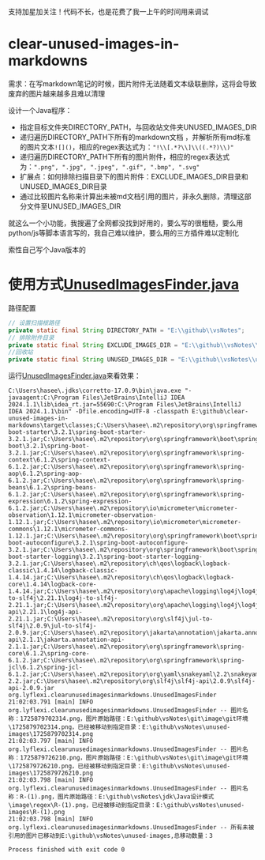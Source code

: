支持加星加关注！代码不长，也是花费了我一上午的时间用来调试

# clear-unused-images-in-markdowns

需求：在写markdown笔记的时候，图片附件无法随着文本级联删除，这将会导致废弃的图片越来越多且难以清理

设计一个Java程序：
- 指定目标文件夹DIRECTORY_PATH，与回收站文件夹UNUSED_IMAGES_DIR
- 递归遍历DIRECTORY_PATH下所有的markdown文档 ，并解析所有md标准的图片文本`![]()`，相应的regex表达式为：`"!\\[.*?\\]\\((.*?)\\)"`
- 递归遍历DIRECTORY_PATH下所有的图片附件，相应的regex表达式为：`".png", ".jpg", ".jpeg", ".gif", ".bmp", ".svg"`
- 扩展点：如何排除扫描目录下的图片附件：EXCLUDE_IMAGES_DIR目录和UNUSED_IMAGES_DIR目录
- 通过比较图片名称来计算出未被md文档引用的图片，非永久删除，清理这部分文件至UNUSED_IMAGES_DIR

就这么一个小功能，我搜遍了全网都没找到好用的，要么写的很粗糙，要么用python/js等脚本语言写的，我自己难以维护，要么用的三方插件难以定制化

索性自己写个Java版本的
# 使用方式[UnusedImagesFinder.java](src%2Fmain%2Fjava%2Forg%2Flyflexi%2Fclearunusedimagesinmarkdowns%2FUnusedImagesFinder.java)
路径配置
```java
// 设置扫描根路径
private static final String DIRECTORY_PATH = "E:\\github\\vsNotes";
// 排除附件目录
private static final String EXCLUDE_IMAGES_DIR = "E:\\github\\vsNotes\\appendix-drawio";
//回收站
private static final String UNUSED_IMAGES_DIR = "E:\\github\\vsNotes\\unused-images";
```
运行[UnusedImagesFinder.java](src%2Fmain%2Fjava%2Forg%2Flyflexi%2Fclearunusedimagesinmarkdowns%2FUnusedImagesFinder.java)来看效果：

```shell
C:\Users\hasee\.jdks\corretto-17.0.9\bin\java.exe "-javaagent:C:\Program Files\JetBrains\IntelliJ IDEA 2024.1.1\lib\idea_rt.jar=55690:C:\Program Files\JetBrains\IntelliJ IDEA 2024.1.1\bin" -Dfile.encoding=UTF-8 -classpath E:\github\clear-unused-images-in-markdowns\target\classes;C:\Users\hasee\.m2\repository\org\springframework\boot\spring-boot-starter\3.2.1\spring-boot-starter-3.2.1.jar;C:\Users\hasee\.m2\repository\org\springframework\boot\spring-boot\3.2.1\spring-boot-3.2.1.jar;C:\Users\hasee\.m2\repository\org\springframework\spring-context\6.1.2\spring-context-6.1.2.jar;C:\Users\hasee\.m2\repository\org\springframework\spring-aop\6.1.2\spring-aop-6.1.2.jar;C:\Users\hasee\.m2\repository\org\springframework\spring-beans\6.1.2\spring-beans-6.1.2.jar;C:\Users\hasee\.m2\repository\org\springframework\spring-expression\6.1.2\spring-expression-6.1.2.jar;C:\Users\hasee\.m2\repository\io\micrometer\micrometer-observation\1.12.1\micrometer-observation-1.12.1.jar;C:\Users\hasee\.m2\repository\io\micrometer\micrometer-commons\1.12.1\micrometer-commons-1.12.1.jar;C:\Users\hasee\.m2\repository\org\springframework\boot\spring-boot-autoconfigure\3.2.1\spring-boot-autoconfigure-3.2.1.jar;C:\Users\hasee\.m2\repository\org\springframework\boot\spring-boot-starter-logging\3.2.1\spring-boot-starter-logging-3.2.1.jar;C:\Users\hasee\.m2\repository\ch\qos\logback\logback-classic\1.4.14\logback-classic-1.4.14.jar;C:\Users\hasee\.m2\repository\ch\qos\logback\logback-core\1.4.14\logback-core-1.4.14.jar;C:\Users\hasee\.m2\repository\org\apache\logging\log4j\log4j-to-slf4j\2.21.1\log4j-to-slf4j-2.21.1.jar;C:\Users\hasee\.m2\repository\org\apache\logging\log4j\log4j-api\2.21.1\log4j-api-2.21.1.jar;C:\Users\hasee\.m2\repository\org\slf4j\jul-to-slf4j\2.0.9\jul-to-slf4j-2.0.9.jar;C:\Users\hasee\.m2\repository\jakarta\annotation\jakarta.annotation-api\2.1.1\jakarta.annotation-api-2.1.1.jar;C:\Users\hasee\.m2\repository\org\springframework\spring-core\6.1.2\spring-core-6.1.2.jar;C:\Users\hasee\.m2\repository\org\springframework\spring-jcl\6.1.2\spring-jcl-6.1.2.jar;C:\Users\hasee\.m2\repository\org\yaml\snakeyaml\2.2\snakeyaml-2.2.jar;C:\Users\hasee\.m2\repository\org\slf4j\slf4j-api\2.0.9\slf4j-api-2.0.9.jar org.lyflexi.clearunusedimagesinmarkdowns.UnusedImagesFinder
21:02:03.791 [main] INFO org.lyflexi.clearunusedimagesinmarkdowns.UnusedImagesFinder -- 图片名称：1725879702314.png，图片原始路径：E:\github\vsNotes\git\image\git环境\1725879702314.png，已经被移动到指定目录：E:\github\vsNotes\unused-images\1725879702314.png
21:02:03.797 [main] INFO org.lyflexi.clearunusedimagesinmarkdowns.UnusedImagesFinder -- 图片名称：1725879726210.png，图片原始路径：E:\github\vsNotes\git\image\git环境\1725879726210.png，已经被移动到指定目录：E:\github\vsNotes\unused-images\1725879726210.png
21:02:03.798 [main] INFO org.lyflexi.clearunusedimagesinmarkdowns.UnusedImagesFinder -- 图片名称：R-(1).png，图片原始路径：E:\github\vsNotes\jdk\Java设计模式\image\regex\R-(1).png，已经被移动到指定目录：E:\github\vsNotes\unused-images\R-(1).png
21:02:03.798 [main] INFO org.lyflexi.clearunusedimagesinmarkdowns.UnusedImagesFinder -- 所有未被引用的图片已移动到E:\github\vsNotes\unused-images,总移动数量：3

Process finished with exit code 0

```


